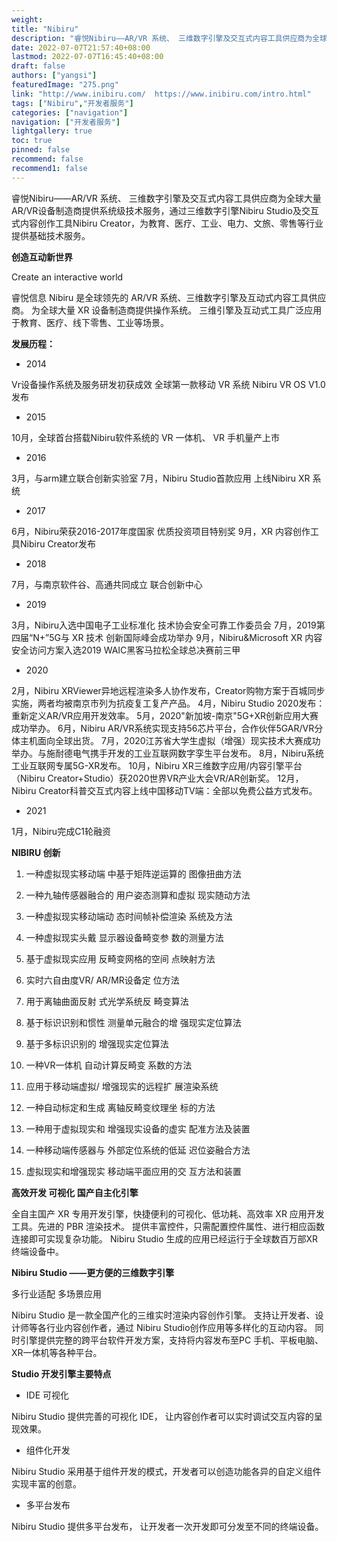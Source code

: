 ```yaml
---
weight: 
title: "Nibiru"
description: "睿悦Nibiru——AR/VR 系统、 三维数字引擎及交互式内容工具供应商为全球大量AR/VR设备制造商提供系统级技术服务，通过三维数字引擎Nibiru Studio及交互式内容创作工具Nibiru Creator，为教育、医疗、工业、电力、文旅、零售等行业提供基础技术服务。"
date: 2022-07-07T21:57:40+08:00
lastmod: 2022-07-07T16:45:40+08:00
draft: false
authors: ["yangsi"]
featuredImage: "275.png"
link: "http://www.inibiru.com/  https://www.inibiru.com/intro.html"
tags: ["Nibiru","开发者服务"]
categories: ["navigation"]
navigation: ["开发者服务"]
lightgallery: true
toc: true
pinned: false
recommend: false
recommend1: false
---
```


睿悦Nibiru——AR/VR 系统、 三维数字引擎及交互式内容工具供应商为全球大量AR/VR设备制造商提供系统级技术服务，通过三维数字引擎Nibiru Studio及交互式内容创作工具Nibiru Creator，为教育、医疗、工业、电力、文旅、零售等行业提供基础技术服务。

**创造互动新世界**

Create an interactive world

睿悦信息 Nibiru 是全球领先的 AR/VR 系统、三维数字引擎及互动式内容工具供应商。 为全球大量 XR 设备制造商提供操作系统。 三维引擎及互动式工具广泛应用于教育、医疗、线下零售、工业等场景。

**发展历程：**

- 2014

Vr设备操作系统及服务研发初获成效
全球第一款移动 VR 系统
Nibiru VR OS V1.0发布

- 2015

10月，全球首台搭载Nibiru软件系统的
VR 一体机、 VR 手机量产上市

- 2016

3月，与arm建立联合创新实验室
7月，Nibiru Studio首款应用
上线Nibiru XR 系统

- 2017

6月，Nibiru荣获2016-2017年度国家
优质投资项目特别奖
9月，XR 内容创作工具Nibiru Creator发布

- 2018

7月，与南京软件谷、高通共同成立
联合创新中心

- 2019

3月，Nibiru入选中国电子工业标准化
技术协会安全可靠工作委员会
7月，2019第四届“N+”5G与 XR 技术
创新国际峰会成功举办
9月，Nibiru&Microsoft XR 内容安全访问方案入选2019 WAIC黑客马拉松全球总决赛前三甲

- 2020

2月，Nibiru XRViewer异地远程渲染多人协作发布，Creator购物方案于百城同步实施，两者均被南京市列为抗疫复工复产产品。
4月，Nibiru Studio 2020发布：重新定义AR/VR应用开发效率。
5月，2020"新加坡-南京"5G+XR创新应用大赛成功举办。
6月，Nibiru AR/VR系统实现支持56芯片平台，合作伙伴5GAR/VR分体主机面向全球出货。
7月，2020江苏省大学生虚拟（增强）现实技术大赛成功举办。与施耐德电气携手开发的工业互联网数字孪生平台发布。
8月，Nibiru系统工业互联网专属5G-XR发布。
10月，Nibiru XR三维数字应用/内容引擎平台（Nibiru Creator+Studio）获2020世界VR产业大会VR/AR创新奖。
12月，Nibiru Creator科普交互式内容上线中国移动TV端：全部以免费公益方式发布。

- 2021

1月，Nibiru完成C1轮融资

**NIBIRU 创新**

1. 一种虚拟现实移动端
   中基于矩阵逆运算的
   图像扭曲方法

2. 一种九轴传感器融合的
   用户姿态测算和虚拟
   现实随动方法

3. 一种虚拟现实移动端动
   态时间帧补偿渲染
   系统及方法

4. 一种虚拟现实头戴
   显示器设备畸变参
   数的测量方法

5. 基于虚拟现实应用
   反畸变网格的空间
   点映射方法

6. 实时六自由度VR/
   AR/MR设备定
   位方法

7. 用于离轴曲面反射
   式光学系统反
   畸变算法

8. 基于标识识别和惯性
   测量单元融合的增
   强现实定位算法

9. 基于多标识识别的
   增强现实定位算法

10. 一种VR一体机
    自动计算反畸变
    系数的方法

11. 应用于移动端虚拟/
    增强现实的远程扩
    展渲染系统

12. 一种自动标定和生成
    离轴反畸变纹理坐
    标的方法

13. 一种用于虚拟现实和
    增强现实设备的虚实
    配准方法及装置

14. 一种移动端传感器与
    外部定位系统的低延
    迟位姿融合方法

15. 虚拟现实和增强现实
    移动端平面应用的交
    互方法和装置

**高效开发 可视化 国产自主化引擎**

全自主国产 XR 专用开发引擎，快捷便利的可视化、低功耗、高效率 XR 应用开发工具。先进的 PBR 渲染技术。
提供丰富控件，只需配置控件属性、进行相应函数连接即可实现复杂功能。
Nibiru Studio 生成的应用已经运行于全球数百万部XR终端设备中。

**Nibiru Studio ——更方便的三维数字引擎**

多行业适配 多场景应用

Nibiru Studio 是一款全国产化的三维实时渲染内容创作引擎。
支持让开发者、设计师等各行业内容创作者，通过 Nibiru Studio创作应用等多样化的互动内容。
同时引擎提供完整的跨平台软件开发方案，支持将内容发布至PC 手机、平板电脑、XR一体机等各种平台。

**Studio 开发引擎主要特点**

- IDE 可视化

Nibiru Studio 提供完善的可视化 IDE，
让内容创作者可以实时调试交互内容的呈现效果。

- 组件化开发

Nibiru Studio 采用基于组件开发的模式，开发者可以创造功能各异的自定义组件实现丰富的创意。

- 多平台发布

Nibiru Studio 提供多平台发布，
让开发者一次开发即可分发至不同的终端设备。
